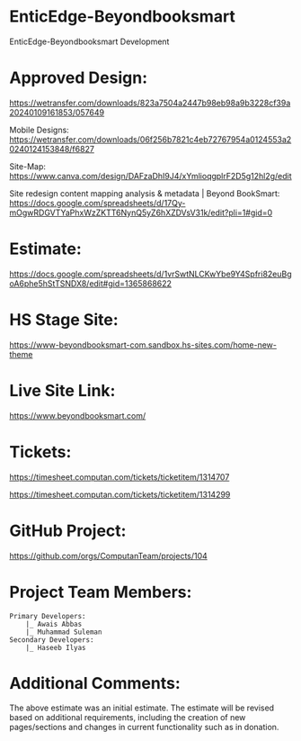 # EnticEdge-Beyondbooksmart
EnticEdge-Beyondbooksmart Development

# Approved Design:
https://wetransfer.com/downloads/823a7504a2447b98eb98a9b3228cf39a20240109161853/057649

Mobile Designs: https://wetransfer.com/downloads/06f256b7821c4eb72767954a0124553a20240124153848/f6827

Site-Map: https://www.canva.com/design/DAFzaDhI9J4/xYmlioqgplrF2D5g12hl2g/edit

Site redesign content mapping analysis & metadata | Beyond BookSmart: 
https://docs.google.com/spreadsheets/d/17Qy-mOgwRDGVTYaPhxWzZKTT6NynQ5yZ6hXZDVsV31k/edit?pli=1#gid=0


# Estimate:
https://docs.google.com/spreadsheets/d/1vrSwtNLCKwYbe9Y4Spfri82euBgoA6phe5hStTSNDX8/edit#gid=1365868622

# HS Stage Site:
https://www-beyondbooksmart-com.sandbox.hs-sites.com/home-new-theme

# Live Site Link:
https://www.beyondbooksmart.com/

# Tickets:
https://timesheet.computan.com/tickets/ticketitem/1314707

https://timesheet.computan.com/tickets/ticketitem/1314299

# GitHub Project:
https://github.com/orgs/ComputanTeam/projects/104

# Project Team Members:
	Primary Developers:
		|_ Awais Abbas
		|_ Muhammad Suleman
	Secondary Developers:
		|_ Haseeb Ilyas

# Additional Comments:
The above estimate was an initial estimate. The estimate will be revised based on additional requirements, including the creation of new pages/sections and changes in current functionality such as in donation.

